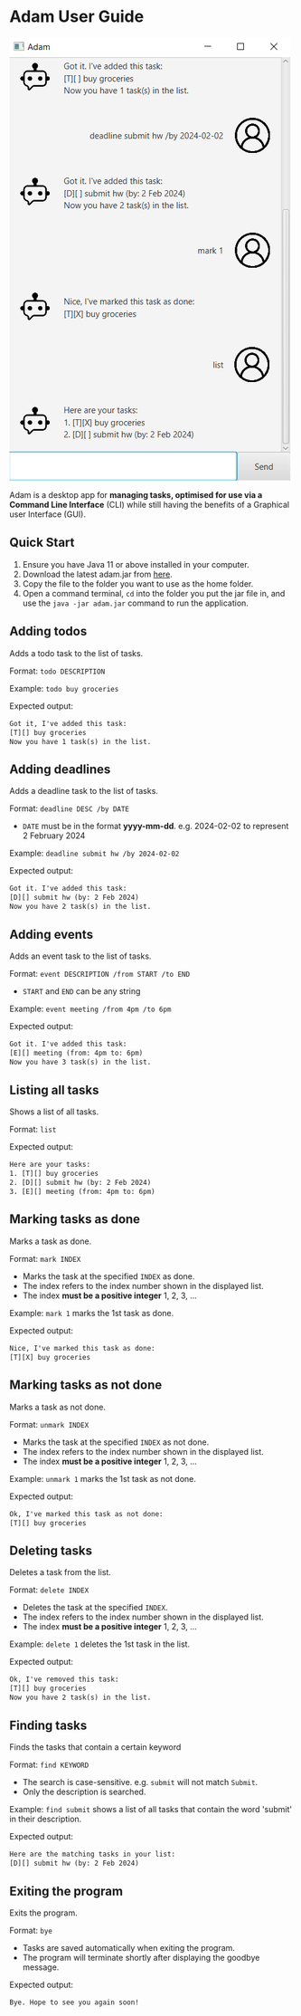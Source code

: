# Adam User Guide

![Screenshot of Adam](Ui.png)

Adam is a desktop app for **managing tasks, optimised for use via a Command Line Interface** (CLI) while still having the
benefits of a Graphical user Interface (GUI).

## Quick Start

1. Ensure you have Java 11 or above installed in your computer.
2. Download the latest adam.jar from [here](https://github.com/ibnu2651/ip/releases/download/A-Release/adam.jar).
3. Copy the file to the folder you want to use as the home folder.
4. Open a command terminal, `cd` into the folder you put the jar file in, and use the `java -jar adam.jar` command to
run the application.

## Adding todos

Adds a todo task to the list of tasks.

Format: `todo DESCRIPTION`

Example: `todo buy groceries`

Expected output:
```
Got it, I've added this task:
[T][] buy groceries
Now you have 1 task(s) in the list.
```

## Adding deadlines

Adds a deadline task to the list of tasks.

Format: `deadline DESC /by DATE`

- `DATE` must be in the format **yyyy-mm-dd**. e.g. 2024-02-02 to represent 2 February 2024

Example: `deadline submit hw /by 2024-02-02`

Expected output:
```
Got it. I've added this task:
[D][] submit hw (by: 2 Feb 2024)
Now you have 2 task(s) in the list.
```

## Adding events

Adds an event task to the list of tasks.

Format: `event DESCRIPTION /from START /to END`

- `START` and `END` can be any string

Example: `event meeting /from 4pm /to 6pm`

Expected output:
```
Got it. I've added this task:
[E][] meeting (from: 4pm to: 6pm)
Now you have 3 task(s) in the list.
```

## Listing all tasks

Shows a list of all tasks.

Format: `list`

Expected output:
```
Here are your tasks:
1. [T][] buy groceries
2. [D][] submit hw (by: 2 Feb 2024)
3. [E][] meeting (from: 4pm to: 6pm)
```

## Marking tasks as done

Marks a task as done.

Format: `mark INDEX`

- Marks the task at the specified `INDEX` as done.
- The index refers to the index number shown in the displayed list.
- The index **must be a positive integer** 1, 2, 3, ...

Example: `mark 1` marks the 1st task as done.

Expected output:
```
Nice, I've marked this task as done:
[T][X] buy groceries
```

## Marking tasks as not done

Marks a task as not done.

Format: `unmark INDEX`

- Marks the task at the specified `INDEX` as not done.
- The index refers to the index number shown in the displayed list.
- The index **must be a positive integer** 1, 2, 3, ...

Example: `unmark 1` marks the 1st task as not done.

Expected output:
```
Ok, I've marked this task as not done:
[T][] buy groceries
```

## Deleting tasks

Deletes a task from the list.

Format: `delete INDEX`

- Deletes the task at the specified `INDEX`.
- The index refers to the index number shown in the displayed list.
- The index **must be a positive integer** 1, 2, 3, ...

Example: `delete 1` deletes the 1st task in the list.

Expected output:
```
Ok, I've removed this task:
[T][] buy groceries
Now you have 2 task(s) in the list.
```

## Finding tasks

Finds the tasks that contain a certain keyword

Format: `find KEYWORD`

- The search is case-sensitive. e.g. `submit` will not match `Submit`.
- Only the description is searched.

Example: `find submit` shows a list of all tasks that contain the word 'submit' in their description.

Expected output:
```
Here are the matching tasks in your list:
[D][] submit hw (by: 2 Feb 2024)
```

## Exiting the program

Exits the program.

Format: `bye`

- Tasks are saved automatically when exiting the program.
- The program will terminate shortly after displaying the goodbye message.

Expected output:
```
Bye. Hope to see you again soon!
```